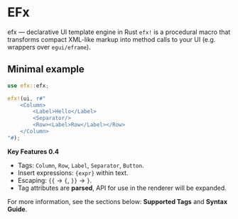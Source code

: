 # EFx

efx — declarative UI template engine in Rust
`efx!` is a procedural macro that transforms compact XML-like markup into method calls to your UI (e.g. wrappers over `egui/eframe`).

## Minimal example

```rust
use efx::efx;

efx!(ui, r#"
    <Column>
        <Label>Hello</Label>
        <Separator/>
        <Row><Label>Row</Label></Row>
    </Column>
"#);
```
**Key Features 0.4**
- Tags: `Column`, `Row`, `Label`, `Separator`, `Button`.
- Insert expressions: `{expr}` within text.
- Escaping: `{{` → `{`, `}}` → `}`.
- Tag attributes are **parsed**, API for use in the renderer will be expanded.

For more information, see the sections below: **Supported Tags** and **Syntax Guide**.